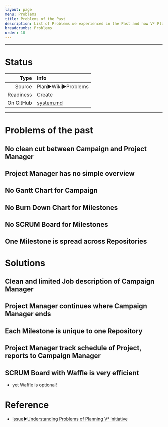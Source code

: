 ```yaml
---
layout: page
menu: Problems
title: Problems of the Past
description: List of Problems we experienced in the Past and how V² Plan is solving them.
breadcrumbs: Problems
order: 10
---
```



--------------------------

# Status

| Type  | Info |
|------:|:-----|
| Source | Plan►Wiki►Problems |
| Readiness | Create |
| On GitHub | [system.md](https://github.com/V-Squared/v2-Plan/tree/gh-pages/system) |

--------------------------


# Problems of the past
## No clean cut between Campaign and Project Manager


## Project Manager has no simple overview

## No Gantt Chart for Campaign

## No Burn Down Chart for Milestones

## No SCRUM Board for Milestones

## One Milestone is spread across Repositories


# Solutions
## Clean and limited Job description of Campaign Manager

## Project Manager continues where Campaign Manager ends

## Each Milestone is unique to one Repository

## Project Manager track schedule of Project, reports to Campaign Manager

## SCRUM Board with Waffle is very efficient
- yet Waffle is optional!


# Reference
- [Issue►Understanding Problems of Planning V² Initiative](https://github.com/V-Squared/v2-Plan/issues/1)


